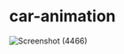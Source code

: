 # car-animation
 
![Screenshot (4466)](https://user-images.githubusercontent.com/98692376/193458289-ea84ccd5-82d5-4462-9c1b-2389fe428dd6.png)
